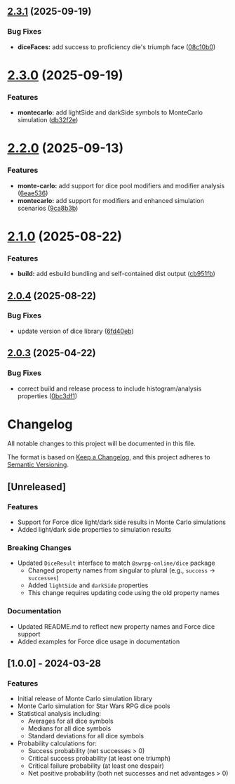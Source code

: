 ## [2.3.1](https://github.com/swrpg-online/monte-carlo/compare/v2.3.0...v2.3.1) (2025-09-19)

### Bug Fixes

- **diceFaces:** add success to proficiency die's triumph face ([08c10b0](https://github.com/swrpg-online/monte-carlo/commit/08c10b0d633b95b9155a1921d629fe5aea7d4813))

# [2.3.0](https://github.com/swrpg-online/monte-carlo/compare/v2.2.0...v2.3.0) (2025-09-19)

### Features

- **montecarlo:** add lightSide and darkSide symbols to MonteCarlo simulation ([db32f2e](https://github.com/swrpg-online/monte-carlo/commit/db32f2e82e011ff9542c3b852ffcbea1019181ea))

# [2.2.0](https://github.com/swrpg-online/monte-carlo/compare/v2.1.0...v2.2.0) (2025-09-13)

### Features

- **monte-carlo:** add support for dice pool modifiers and modifier analysis ([6eae536](https://github.com/swrpg-online/monte-carlo/commit/6eae536d662edfca870dcb83ff3c140602124fbc))
- **montecarlo:** add support for modifiers and enhanced simulation scenarios ([9ca8b3b](https://github.com/swrpg-online/monte-carlo/commit/9ca8b3bebeafdf6ab4f02647f061ca6ede3147d4))

# [2.1.0](https://github.com/swrpg-online/monte-carlo/compare/v2.0.4...v2.1.0) (2025-08-22)

### Features

- **build:** add esbuild bundling and self-contained dist output ([cb951fb](https://github.com/swrpg-online/monte-carlo/commit/cb951fb03b0a5232654864dcf2f1ba7c600738e1))

## [2.0.4](https://github.com/swrpg-online/monte-carlo/compare/v2.0.3...v2.0.4) (2025-08-22)

### Bug Fixes

- update version of dice library ([6fd40eb](https://github.com/swrpg-online/monte-carlo/commit/6fd40eb4dfb7987707157d0ec0fa3a0cb9c496dd))

## [2.0.3](https://github.com/swrpg-online/monte-carlo/compare/v2.0.2...v2.0.3) (2025-04-22)

### Bug Fixes

- correct build and release process to include histogram/analysis properties ([0bc3df1](https://github.com/swrpg-online/monte-carlo/commit/0bc3df178e92464fd3b660be4474c7d193f7d9f8))

# Changelog

All notable changes to this project will be documented in this file.

The format is based on [Keep a Changelog](https://keepachangelog.com/en/1.0.0/),
and this project adheres to [Semantic Versioning](https://semver.org/spec/v2.0.0.html).

## [Unreleased]

### Features

- Support for Force dice light/dark side results in Monte Carlo simulations
- Added light/dark side properties to simulation results

### Breaking Changes

- Updated `DiceResult` interface to match `@swrpg-online/dice` package
  - Changed property names from singular to plural (e.g., `success` → `successes`)
  - Added `lightSide` and `darkSide` properties
  - This change requires updating code using the old property names

### Documentation

- Updated README.md to reflect new property names and Force dice support
- Added examples for Force dice usage in documentation

## [1.0.0] - 2024-03-28

### Features

- Initial release of Monte Carlo simulation library
- Monte Carlo simulation for Star Wars RPG dice pools
- Statistical analysis including:
  - Averages for all dice symbols
  - Medians for all dice symbols
  - Standard deviations for all dice symbols
- Probability calculations for:
  - Success probability (net successes > 0)
  - Critical success probability (at least one triumph)
  - Critical failure probability (at least one despair)
  - Net positive probability (both net successes and net advantages > 0)
